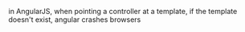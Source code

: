 in AngularJS, when pointing a controller at a template, if the template doesn't exist, angular crashes browsers
